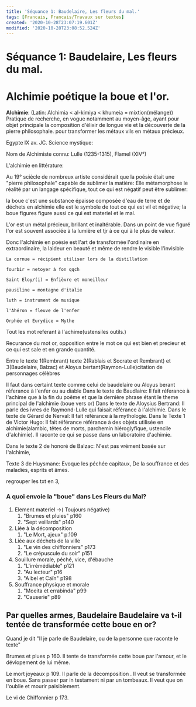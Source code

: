 ```yaml
---
title: 'Séquance 1: Baudelaire, Les fleurs du mal.'
tags: [Francais, Francais/Travaux sur textes]
created: '2020-10-28T23:07:19.601Z'
modified: '2020-10-28T23:08:52.524Z'
---
```


# Séquance 1: Baudelaire, Les fleurs du mal. 

# Alchimie poétique la  boue et l'or.

**Alchimie**: (Latin: Alchimia < al-kimiya < khumeia = mixtion(mélange)) Pratique de recherche, en vogue notamment au moyen-âge, ayant pour objet principale la composition d'élixir de longue vie et la découverte de la pierre philosophale. pour transformer les métaux vils en métaux précieux. 

Egypte IX av. JC. 
Science mystique:

Nom de Alchimiste connu: Lulle (1235-1315), Flamel (XIV°)

L'alchimie en littérature: 

Au 19° sciècle de nombreux artiste considérait que la poésie était une "pierre philosophale" capable de sublimer la matière: Elle métamorphose le réalité par un langage spécifique, tout ce qui est négatif peut être sublimer:

la boue c'est une substance épaisse composée d'eau de terre et de déchets en alchimie elle est le symbole de tout ce qui est vil et négative; la boue figures figure aussi ce qui est materiel et le mal.

L'or est un métal précieux, brillant et inaltérable. Dans un point de vue figuré l'or est souvent associée à la lumière et tjr à ce qui à le plus de valeur. 

Donc l'alchimie en poésie est l'art de transformée l'ordinaire en extraordinaire, la laideur en beauté et même de rendre le visible l'invisible

`La cornue = récipient utiliser lors de la distillation` 

`fourbir = netoyer à fon qqch`

`Saint Eloy/(i) = Enfièvre et moneilleur`

`pausiline = montagne d'italie`

`luth = instrument de musique`

`l'Ahéron = fleuve de l'enfer`

`Orphée et Eurydice = Mythe`

Tout les mot referant à l'achime(ustensiles outils.)

Recurance du mot or, 
opposition entre le mot ce qui est bien et precieur et ce qui est sale et en grande quantité.

Entre le texte 1(Rembrant) texte 2(Rablais et Socrate et Rembrant) et 3(Baudelaire, Balzac) et Aloyus bertant(Raymon-Lulle)citation de personnages célèbres

Il faut dans certaint texte comme celui de baudelaire ou Aloyus berant réferance à l'enfer ou au diable
Dans le texte de Baudlaire: Il fait réferance à l'achime que à la fin du poême et que la dernière phrase étant le theme principal de l'alchimie (boue vers or)
 Dans le texte de Aloysius Bertrand: Il parle des ivres de Raymond-Lulle qui faisait référance à l'alchimie.
Dans le texte de Gérard de Nerval: Il fait référance à la mythologie.
Dans le Texte 1 de Victor Hugo: Il fait référance référance à des objets utilisée en alchimie(alambic, têtes de morts, parchemin hiéroglyfique, ustencile d'alchimie). Il raconte ce qui se passe dans un laboratoire d'achimie.

Dans le texte 2 de honoré de Balzac: N'est pas vrément basée sur l'alchimie,

Texte 3 de Huysmane: Evoque les péchée capitaux, De la souffrance et des maladies, esprits et âmes.  

regrouper les txt en 3,  

### A quoi envoie la "boue" dans Les Fleurs du Mal?

1. Element materiel →( Toujours négative) 
    1. "Brumes et pluies" p160
    2. "Sept veillards" p140
2. Liée à la décomposition
    1. "Le Mort, ajeux" p.109
3. Liée aux déchets de la ville 
    1.  "Le vin des chiffonniers" p173
    2. "Le crépuscule du soir"  p151
4. Souillure morale, péché, vice, d'ébauche
    1. "L'irrémédiable" p121
    2. "Au lecteur" p16
    3. "A bel et Caïn" p198
5. Souffrance physique et morale
    1. "Moeita et errabinda" p99
    2. "Causerie" p89

## Par quelles armes, Baudelaire Baudelaire va t-il tentée de transformée cette boue en or?

Quand je dit "Il je parle de Baudelaire, ou de la personne que raconte le texte"

Brumes et plues p 160. Il tente de transformée cette boue par l'amour, et le dévlopement de lui même.

Le mort joyeaux p 109. Il parle de la décomposition . Il veut se transformée en boue. Sans passer par in testament ni par un tombeaux. Il veut que on l'oublie et mourir paisiblement.

Le vi de Chiffonnier p 173.
